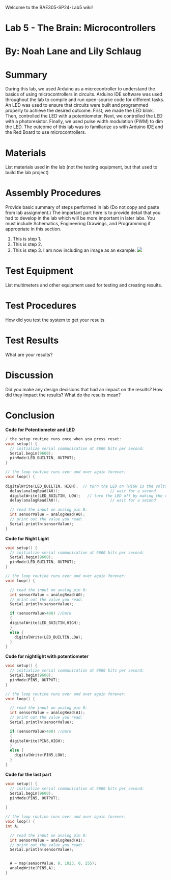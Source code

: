 Welcome to the BAE305-SP24-Lab5 wiki!

# Lab 5 - The Brain: Microcontrollers

# By: Noah Lane and Lily Schlaug
# Summary
During this lab, we used Arduino as a microcontroller to understand the basics of using microcontrollers in circuits. Arduino IDE software was used throughout the lab to compile and run open-source code for different tasks. An LED was used to ensure that circuits were built and programmed properly to achieve the desired outcome. First, we made the LED blink. Then, controlled the LED with a potentiometer. Next, we controlled the LED with a photoresistor. Finally, we used pulse width modulation (PWM) to dim the LED. The outcome of this lab was to familiarize us with Arduino IDE and the Red Board to use microcontrollers. 

# Materials
List materials used in the lab (not the testing equipment, but that used to build the lab project)
# Assembly Procedures
Provide basic summary of steps performed in lab (Do not copy and paste from lab assignment.) The important part here is to provide detail that you had to develop in the lab which will be more important in later labs.
You must include Schematics, Engineering Drawings, and Programming if appropriate in this section.
1. This is step 1.
2. This is step 2.
3. This is step 3.
I am now including an image as an example: 
![](https://github.com/joedvorak/BAE305-Sp19-Lab1/blob/master/Repository%20Creation.png)
# Test Equipment
List multimeters and other equipment used for testing and creating results.
# Test Procedures
How did you test the system to get your results
# Test Results
What are your results?
# Discussion
Did you make any design decisions that had an impact on the results? How did they impact the results? What do the results mean?
# Conclusion

**Code for Potentiometer and LED**
```c++
/ the setup routine runs once when you press reset:
void setup() {
  // initialize serial communication at 9600 bits per second:
  Serial.begin(9600);
  pinMode(LED_BUILTIN, OUTPUT);
}

// the loop routine runs over and over again forever:
void loop() {
  
digitalWrite(LED_BUILTIN, HIGH);  // turn the LED on (HIGH is the voltage level)
  delay(analogRead(A0));                      // wait for a second
  digitalWrite(LED_BUILTIN, LOW);   // turn the LED off by making the voltage LOW
  delay(analogRead(A0));                      // wait for a second

  // read the input on analog pin 0:
  int sensorValue = analogRead(A0);
  // print out the value you read:
  Serial.println(sensorValue);
}
```
**Code for Night Light**

```c++
void setup() {
  // initialize serial communication at 9600 bits per second:
  Serial.begin(9600);
  pinMode(LED_BUILTIN, OUTPUT);
}

// the loop routine runs over and over again forever:
void loop() {

  // read the input on analog pin 0:
  int sensorValue = analogRead(A0);
  // print out the value you read:
  Serial.println(sensorValue);

  if (sensorValue>400) //Dark
  {
  digitalWrite(LED_BUILTIN,HIGH); 
  }
  else {
    digitalWrite(LED_BUILTIN,LOW); 
  }
}
```
**Code for nightlight with potentiometer**
```c++
void setup() {
  // initialize serial communication at 9600 bits per second:
  Serial.begin(9600);
  pinMode(PIN5, OUTPUT);
}

// the loop routine runs over and over again forever:
void loop() {

  // read the input on analog pin 0:
  int sensorValue = analogRead(A1);
  // print out the value you read:
  Serial.println(sensorValue);

  if (sensorValue>400) //Dark
  {
  digitalWrite(PIN5,HIGH); 
  }
  else {
    digitalWrite(PIN5,LOW); 
  }
}
```
**Code for    the last part** 
```c++
void setup() {
  // initialize serial communication at 9600 bits per second:
  Serial.begin(9600);
  pinMode(PIN5, OUTPUT);
  
}

// the loop routine runs over and over again forever:
void loop() {
int A;

  // read the input on analog pin 0:
  int sensorValue = analogRead(A1);
  // print out the value you read:
  Serial.println(sensorValue);


  A = map(sensorValue, 0, 1023, 0, 255);
  analogWrite(PIN5,A);
}
```